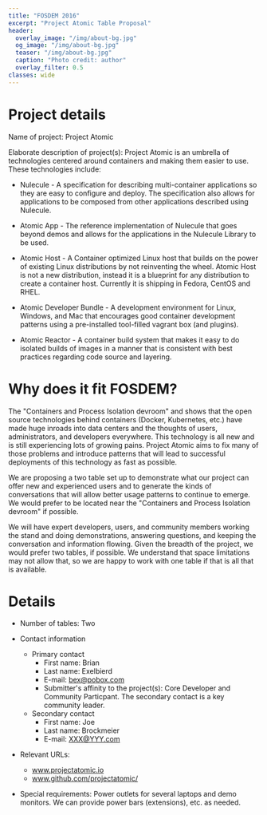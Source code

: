 ```yaml
---
title: "FOSDEM 2016"
excerpt: "Project Atomic Table Proposal"
header:
  overlay_image: "/img/about-bg.jpg"
  og_image: "/img/about-bg.jpg"
  teaser: "/img/about-bg.jpg"
  caption: "Photo credit: author"
  overlay_filter: 0.5
classes: wide
---
```


# Project details

Name of project: Project Atomic

Elaborate description of project(s):  Project Atomic is an umbrella of technologies centered around containers and making them easier to use.  These technologies include:

- Nulecule - A specification for describing multi-container applications so they are easy to configure and deploy.  The specification also allows for applications to be composed from other applications described using Nulecule.

- Atomic App - The reference implementation of Nulecule that goes beyond demos and allows for the applications in the Nulecule Library to be used.

- Atomic Host - A Container optimized Linux host that builds on the power of existing Linux distributions by not reinventing the wheel.  Atomic Host is not a new distribution, instead it is a blueprint for any distribution to create a container host.  Currently it is shipping in Fedora, CentOS and RHEL.

- Atomic Developer Bundle - A development environment for Linux, Windows, and Mac that encourages good container development patterns using a pre-installed tool-filled vagrant box (and plugins).

- Atomic Reactor - A container build system that makes it easy to do isolated builds of images in a manner that is consistent with best practices regarding code source and layering.

# Why does it fit FOSDEM?

The "Containers and Process Isolation devroom" and shows that the open source technologies behind containers (Docker, Kubernetes, etc.) have made huge inroads into data centers and the thoughts of users, administrators, and developers everywhere.  This technology is all new and is still experiencing lots of growing pains.  Project Atomic aims to fix many of those problems and introduce patterns that will lead to successful deployments of this technology as fast as possible.

We are proposing a two table set up to demonstrate what our project can offer new and experienced users and to generate the kinds of conversations that will allow better usage patterns to continue to emerge.  We would prefer to be located near the "Containers and Process Isolation devroom" if possible.

We will have expert developers, users, and community members working the stand and doing demonstrations, answering questions, and keeping the conversation and information flowing.  Given the breadth of the project, we would prefer two tables, if possible.  We understand that space limitations may not allow that, so we are happy to work with one table if that is all that is available.

# Details

- Number of tables: Two
- Contact information
  - Primary contact
    - First name: Brian
    - Last name: Exelbierd
    - E-mail: bex@pobox.com
    - Submitter's affinity to the project(s): Core Developer and Community Particpant.  The secondary contact is a key community leader.
  - Secondary contact
    - First name: Joe
    - Last name: Brockmeier
    - E-mail: XXX@YYY.com

- Relevant URLs:
  - www.projectatomic.io
  - www.github.com/projectatomic/

- Special requirements: Power outlets for several laptops and demo monitors.  We can provide power bars (extensions), etc. as needed. 
